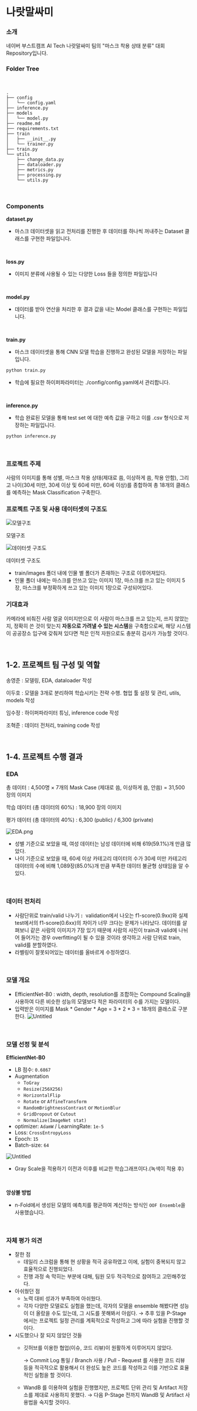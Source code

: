 # 나랏말싸미

### 소개

네이버 부스트캠프 AI Tech 나랏말싸미 팀의 "마스크 착용 상태 분류" 대회 Repository입니다.
<br>

### Folder Tree

<br>


```
.
├── config
│   └── config.yaml
├── inference.py
├── models
│   └── model.py
├── readme.md
├── requirements.txt
├── train
│   ├── __init__.py
│   └── trainer.py
├── train.py
└── utils
    ├── change_data.py
    ├── dataloader.py
    ├── metrics.py
    ├── processing.py
    └── utils.py
```

<br>

### Components

**dataset.py**

* 마스크 데이터셋을 읽고 전처리를 진행한 후 데이터를 하나씩 꺼내주는 Dataset 클래스를 구현한 파일입니다.

<br>


**loss.py**

* 이미지 분류에 사용될 수 있는 다양한 Loss 들을 정의한 파일입니다

<br>

**model.py**

* 데이터를 받아 연산을 처리한 후 결과 값을 내는 Model 클래스를 구현하는 파일입니다.

<br>

**train.py**

* 마스크 데이터셋을 통해 CNN 모델 학습을 진행하고 완성된 모델을 저장하는 파일입니다.

```bash
python train.py
```

* 학습에 필요한 하이퍼파라미터는 ./config/config.yaml에서 관리합니다.

<br>

**inference.py**

* 학습 완료된 모델을 통해 test set 에 대한 예측 값을 구하고 이를 .csv 형식으로 저장하는 파일입니다.

```bash
python inference.py
```

<br>


### 프로젝트 주제
 사람의 이미지를 통해 성별, 마스크 착용 상태(제대로 씀, 이상하게 씀, 착용 안함), 그리고 나이(30세 미만, 30세 이상 및 60세 미만, 60세 이상)를 종합하여 총 18개의 클래스를 예측하는 Mask Classification 구축한다.


### 프로젝트 구조 및 사용 데이터셋의 구조도

![모델구조](https://s3-us-west-2.amazonaws.com/secure.notion-static.com/820a85cf-7ea0-49db-9dd8-a60919ccf573/Untitled.png)

모델구조

![데이터셋 구조도](https://s3-us-west-2.amazonaws.com/secure.notion-static.com/d602004b-aa1e-4fa9-beb3-8f967c6f7a5e/Untitled.png)

데이터셋 구조도

- train/images 폴더 내에 인물 별 폴더가 존재하는 구조로 이루어져있다.
- 인물 폴더 내에는 마스크를 안쓰고 있는 이미지 1장, 마스크를 쓰고 있는 이미지 5장, 마스크를 부정확하게 쓰고 있는 이미지 1장으로 구성되어있다.

### 기대효과

  카메라에 비춰진 사람 얼굴 이미지만으로 이 사람이 마스크를 쓰고 있는지, 쓰지 않았는지, 정확히 쓴 것이 맞는지 **자동으로 가려낼 수 있는 시스템**을 구축함으로써, 해당 시스템이 공공장소 입구에 갖춰져 있다면 적은 인적 자원으로도 충분히 검사가 가능할 것이다.

  <br>

## 1-2. 프로젝트 팀 구성 및 역할

송영준 : 모델링, EDA, dataloader 작성

이두호 : 모델을 3개로 분리하여 학습시키는 전략 수행. 협업 툴 설정 및 관리, utils, models 작성

임수정 : 하이퍼파라미터 튜닝, inference code 작성

조혁준 : 데이터 전처리, training code 작성

<br>


## 1-4. 프로젝트 수행 결과

### EDA

총 데이터 : 4,500명 $\times$ 7개의 Mask Case (제대로 씀, 이상하게 씀, 안씀)  =  31,500 장의 이미지

학습 데이터 (총 데이터의 60%) : 18,900 장의 이미지

평가 데이터 (총 데이터의 40%) : 6,300 (public) / 6,300 (private)

![EDA.png](https://s3-us-west-2.amazonaws.com/secure.notion-static.com/b270b3bc-d823-4889-b775-24c0a301d09d/EDA.png)

- 성별 기준으로 보았을 때, 여성 데이터는 남성 데이터에 비해 619(59.1%)개 만큼 많았다.
- 나이 기준으로 보았을 때, 60세 이상 카테고리 데이터의 수가 30세 미만 카테고리 데이터의 수에 비해 1,089장(85.0%)개 만큼 부족한 데이터 불균형 상태임을 알 수 있다.

<br>

### 데이터 전처리

- 사람단위로 train/valid 나누기 **:**  validation에서 나오는 f1-score(0.9xx)와 실제 test에서의 f1-score(0.6xx)의 차이가 너무 크다는 문제가 나타났다. 데이터를 살펴보니 같은 사람의 이미지가 7장 있기 때문에 사람의 사진이 train과 valid에 나뉘어 들어가는 경우 overfitting이 될 수 있을 것이라 생각하고 사람 단위로 train, valid를 분할하였다.
- 라벨링이 잘못되어있는 데이터를 올바르게 수정하였다.

<br>

### 모델 개요

- EfficientNet-B0 : width, depth, resolution를 조합하는 Compound Scaling을 사용하여 다른 비슷한 성능의 모델보다 적은 파라미터의 수를 가지는 모델이다.
- 입력받은 이미지를 Mask * Gender * Age = 3 * 2 * 3 = 18개의 클래스로 구분한다.
![Untitled](https://s3-us-west-2.amazonaws.com/secure.notion-static.com/18d44712-c2b6-4ec5-80c7-af342ef8f6b7/Untitled.png)

<br>

### 모델 선정 및 분석

**EfficientNet-B0**

- LB 점수: `0.6867`
- Augmentation
    - `ToGray`
    - `Resize(256X256)`
    - `HorizontalFlip`
    - `Rotate` or `AffineTransform`
    - `RandomBrightnessContrast` or `MotionBlur`
    - `GridDropout` or `Cutout`
    - `Normalize(ImageNet stat)`
- optimizer: `AdamW`  /  LearningRate: `1e-5`
- Loss: `CrossEntropyLoss`
- Epoch: `15`
- Batch-size: `64`

![Untitled](https://s3-us-west-2.amazonaws.com/secure.notion-static.com/e990ef05-0101-4827-a591-e5c6e68b92ba/Untitled.png)

- Gray Scale을 적용하기 이전과 이후를 비교한 학습그래프이다.(녹색이 적용 후)

<br>

**앙상블 방법**

- n-Fold에서 생성된 모델의 예측치를 평균하여 계산하는 방식인 `OOF Ensemble`을 사용했습니다.

<br>

### 자체 평가 의견

- 잘한 점
    - 데일리 스크럼을 통해 현 상황을 적극 공유하였고 이에, 실험이 중복되지 않고 효율적으로 진행되었다.
    - 진행 과정 속 막히는 부분에 대해, 팀원 모두 적극적으로 참여하고 고민해주었다.
- 아쉬웠던 점
    - 노력 대비 성과가 부족하여 아쉬웠다.
    - 각자 다양한 모델로도 실험을 했는데, 각자의 모델을 ensemble 해봤다면 성능이 더 올랐을 수도 있는데, 그 시도를 못해봐서 아쉽다. → 추후 있을 P-Stage에서는 프로젝트 일정 관리를 계획적으로 작성하고 그에 따라 실험을 진행할 것이다.
- 시도했으나 잘 되지 않았던 것들
    - 깃허브를 이용한 협업(이슈, 코드 리뷰)이 원활하게 이루어지지 않았다.
        
        → Commit Log 통일 / Branch 사용 / Pull - Request 를 사용한 코드 리뷰 등을 적극적으로 활용해서 더 완성도 높은 코드를 작성하고 이를 기반으로 효율적인 실험을 할 것이다.
        
    - WandB 를 이용하여 실험을 진행했지만, 프로젝트 단위 관리 및 Artifact 저장소를 제대로 사용하지 못했다. → 다음 P-Stage 전까지 WandB 및 Artifact 사용법을 숙지할 것이다.